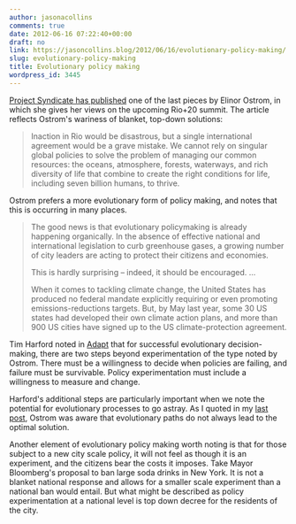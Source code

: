 ```yaml
---
author: jasonacollins
comments: true
date: 2012-06-16 07:22:40+00:00
draft: no
link: https://jasoncollins.blog/2012/06/16/evolutionary-policy-making/
slug: evolutionary-policy-making
title: Evolutionary policy making
wordpress_id: 3445
---
```


[Project Syndicate has published](http://www.project-syndicate.org/commentary/green-from-the-grassroots) one of the last pieces by Elinor Ostrom, in which she gives her views on the upcoming Rio+20 summit. The article reflects Ostrom's wariness of blanket, top-down solutions:


<blockquote>Inaction in Rio would be disastrous, but a single international agreement would be a grave mistake. We cannot rely on singular global policies to solve the problem of managing our common resources: the oceans, atmosphere, forests, waterways, and rich diversity of life that combine to create the right conditions for life, including seven billion humans, to thrive.</blockquote>


Ostrom prefers a more evolutionary form of policy making, and notes that this is occurring in many places.


<blockquote>The good news is that evolutionary policymaking is already happening organically. In the absence of effective national and international legislation to curb greenhouse gases, a growing number of city leaders are acting to protect their citizens and economies.

This is hardly surprising – indeed, it should be encouraged. ...

When it comes to tackling climate change, the United States has produced no federal mandate explicitly requiring or even promoting emissions-reductions targets. But, by May last year, some 30 US states had developed their own climate action plans, and more than 900 US cities have signed up to the US climate-protection agreement.</blockquote>


Tim Harford noted in [Adapt](https://jasoncollins.blog/2012/02/harfords-adapt-why-success-always-starts-with-failure/) that for successful evolutionary decision-making, there are two steps beyond experimentation of the type noted by Ostrom. There must be a willingness to decide when policies are failing, and failure must be survivable. Policy experimentation must include a willingness to measure and change.

Harford's additional steps are particularly important when we note the potential for evolutionary processes to go astray. As I quoted in my [last post](https://jasoncollins.blog/2012/06/some-perspectives-on-elinor-ostrom/), Ostrom was aware that evolutionary paths do not always lead to the optimal solution.

Another element of evolutionary policy making worth noting is that for those subject to a new city scale policy, it will not feel as though it is an experiment, and the citizens bear the costs it imposes. Take Mayor Bloomberg's proposal to ban large soda drinks in New York. It is not a blanket national response and allows for a smaller scale experiment than a national ban would entail. But what might be described as policy experimentation at a national level is top down decree for the residents of the city.
